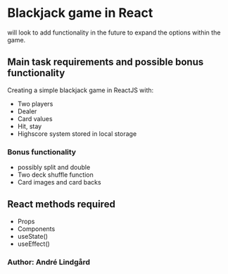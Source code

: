 # Blackjack game in React

will look to add functionality in the future to expand the options within the game.

## Main task requirements and possible bonus functionality

Creating a simple blackjack game in ReactJS with:

- Two players
- Dealer
- Card values
- Hit, stay
- Highscore system stored in local storage

### Bonus functionality

- possibly split and double
- Two deck shuffle function
- Card images and card backs

## React methods required

- Props
- Components
- useState()
- useEffect()

### Author: André Lindgård
